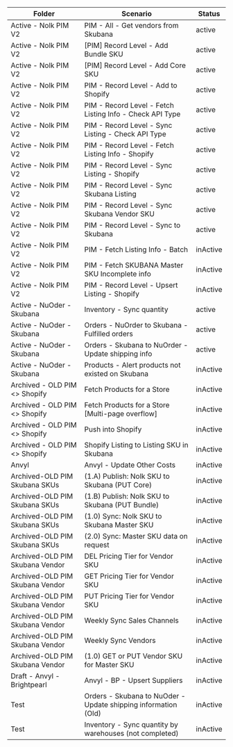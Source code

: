| Folder                          | Scenario                                                       | Status   |
| ------------------------------- | -------------------------------------------------------------- | -------- |
| Active - Nolk PIM V2            | PIM - All - Get vendors from Skubana                           | active   |
| Active - Nolk PIM V2            | \[PIM\] Record Level - Add Bundle SKU                          | active   |
| Active - Nolk PIM V2            | \[PIM\] Record Level - Add Core SKU                            | active   |
| Active - Nolk PIM V2            | PIM - Record Level - Add to Shopify                            | active   |
| Active - Nolk PIM V2            | PIM - Record Level - Fetch Listing Info - Check API Type       | active   |
| Active - Nolk PIM V2            | PIM - Record Level - Sync Listing - Check API Type             | active   |
| Active - Nolk PIM V2            | PIM - Record Level - Fetch Listing Info - Shopify              | active   |
| Active - Nolk PIM V2            | PIM - Record Level - Sync Listing - Shopify                    | active   |
| Active - Nolk PIM V2            | PIM - Record Level - Sync Skubana Listing                      | active   |
| Active - Nolk PIM V2            | PIM - Record Level - Sync Skubana Vendor SKU                   | active   |
| Active - Nolk PIM V2            | PIM - Record Level - Sync to Skubana                           | active   |
| Active - Nolk PIM V2            | PIM - Fetch Listing Info - Batch                               | inActive |
| Active - Nolk PIM V2            | PIM - Fetch SKUBANA Master SKU Incomplete info                 | inActive |
| Active - Nolk PIM V2            | PIM - Record Level - Upsert Listing - Shopify                  | inActive |
| Active - NuOder - Skubana       | Inventory - Sync quantity                                      | active   |
| Active - NuOder - Skubana       | Orders - NuOrder to Skubana - Fulfilled orders                 | active   |
| Active - NuOder - Skubana       | Orders - Skubana to NuOrder - Update shipping info             | active   |
| Active - NuOder - Skubana       | Products - Alert products not existed on Skubana               | inActive |
| Archived - OLD PIM <> Shopify   | Fetch Products for a Store                                     | inActive |
| Archived - OLD PIM <> Shopify   | Fetch Products for a Store \[Multi-page overflow\]             | inActive |
| Archived - OLD PIM <> Shopify   | Push into Shopify                                              | inActive |
| Archived - OLD PIM <> Shopify   | Shopify Listing to Listing SKU in Skubana                      | inActive |
| Anvyl                           | Anvyl - Update Other Costs                                     | inActive |
| Archived-OLD PIM Skubana SKUs   | (1.A) Publish: Nolk SKU to Skubana (PUT Core)                  | inActive |
| Archived-OLD PIM Skubana SKUs   | (1.B) Publish: Nolk SKU to Skubana (PUT Bundle)                | inActive |
| Archived-OLD PIM Skubana SKUs   | (1.0) Sync: Nolk SKU to Skubana Master SKU                     | inActive |
| Archived-OLD PIM Skubana SKUs   | (2.0) Sync: Master SKU data on request                         | inActive |
| Archived-OLD PIM Skubana Vendor | DEL Pricing Tier for Vendor SKU                                | inActive |
| Archived-OLD PIM Skubana Vendor | GET Pricing Tier for Vendor SKU                                | inActive |
| Archived-OLD PIM Skubana Vendor | PUT Pricing Tier for Vendor SKU                                | inActive |
| Archived-OLD PIM Skubana Vendor | Weekly Sync Sales Channels                                     | inActive |
| Archived-OLD PIM Skubana Vendor | Weekly Sync Vendors                                            | inActive |
| Archived-OLD PIM Skubana Vendor | (1.0) GET or PUT Vendor SKU for Master SKU                     | inActive |
| Draft - Anvyl - Brightpearl     | Anvyl - BP - Upsert Suppliers                                  | inActive |
| Test                            | Orders - Skubana to NuOder - Update shipping information (Old) | inActive |
| Test                            | Inventory - Sync quantity by warehouses (not completed)        | inActive |